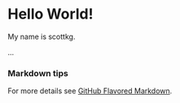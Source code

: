 
# Hello World!

My name is scottkg.

...


### Markdown tips

For more details see [GitHub Flavored Markdown](https://guides.github.com/features/mastering-markdown/).


